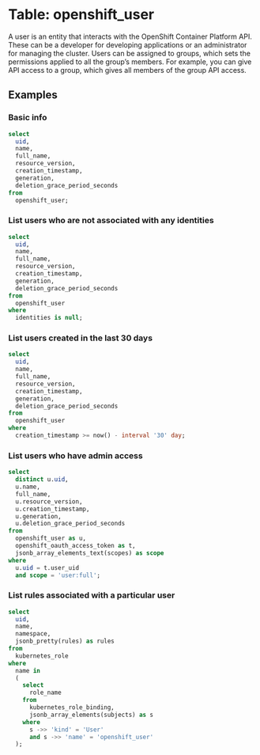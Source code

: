 # Table: openshift_user

A user is an entity that interacts with the OpenShift Container Platform API. These can be a developer for developing applications or an administrator for managing the cluster. Users can be assigned to groups, which sets the permissions applied to all the group’s members. For example, you can give API access to a group, which gives all members of the group API access.

## Examples

### Basic info

```sql
select
  uid,
  name,
  full_name,
  resource_version,
  creation_timestamp,
  generation,
  deletion_grace_period_seconds
from
  openshift_user;
```

### List users who are not associated with any identities

```sql
select
  uid,
  name,
  full_name,
  resource_version,
  creation_timestamp,
  generation,
  deletion_grace_period_seconds
from
  openshift_user
where
  identities is null;
```

### List users created in the last 30 days

```sql
select
  uid,
  name,
  full_name,
  resource_version,
  creation_timestamp,
  generation,
  deletion_grace_period_seconds
from
  openshift_user
where
  creation_timestamp >= now() - interval '30' day;
```

### List users who have admin access

```sql
select
  distinct u.uid,
  u.name,
  full_name,
  u.resource_version,
  u.creation_timestamp,
  u.generation,
  u.deletion_grace_period_seconds
from
  openshift_user as u,
  openshift_oauth_access_token as t,
  jsonb_array_elements_text(scopes) as scope
where
  u.uid = t.user_uid
  and scope = 'user:full';
```

### List rules associated with a particular user

```sql
select
  uid,
  name,
  namespace,
  jsonb_pretty(rules) as rules
from
  kubernetes_role
where
  name in
  (
    select
      role_name
    from
      kubernetes_role_binding,
      jsonb_array_elements(subjects) as s
    where
      s ->> 'kind' = 'User'
      and s ->> 'name' = 'openshift_user'
  );
```
